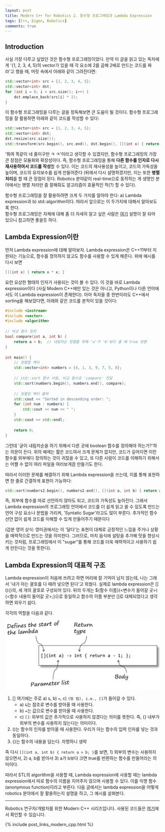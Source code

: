 ```yaml
---
layout: post
title: Modern C++ for Robotics 2. 함수형 프로그래밍과 Lambda Expression
tags: [C++, Eigen, Robotics]
comments: true
---
```


## Introduction 

사실 가장 다루고 싶었던 것은 함수형 프로그래밍이었다. 만약 이 글을 읽고 있는 독자에게 '{1, 2, 3, 4, 5}의 vector가 있을 때 각 요소에 2를 곱해 2배로 만드는 코드를 짜라'고 했을 때, 머릿 속에서 아래와 같이 그려진다면: 

```cpp
std::vector<int> src = {1, 2, 3, 4, 5};
std::vector<int> dst;
for (int i = 0; i < src.size(); i++) {
    dst.emplace_back(src[i] * 2);
}
```

이 함수형 프로그래밍을 다루는 글을 정독해보면 큰 도움이 될 것이다. 함수형 프로그래밍을 잘 활용하면 아래와 같이 코드를 작성할 수 있다:

```cpp
std::vector<int> src = {1, 2, 3, 4, 5};
std::vector<int> dst;
dst.resize(src.size());
std::transform(src.begin(), src.end(), dst.begin(), [](int x) { return x * x; });
```

'뭐여 똑같이 네 줄이구만 ㅋ ㅋ'이라고 생각할 수 있겠지만, 함수형 프로그래밍의 가장 큰 장점은 모듈화와 확장성이다. 즉, 함수형 프로그래밍을 통해 **다른 함수를 인자로 다시 재사용하여서 코드를 작성**할 수 있다. 이는 코드의 재사용성을 높이고, 코드의 가독성을 높이며, 코드의 유지보수를 쉽게 만들어준다
(뒤에서 다시 설명하겠지만, 이는 또한 **병렬 처리**를 할 때 큰 장점이 된다. Robotics 분야같이 real-time으로 동작하는 게 생명인 분야에서는 병렬 처리만 좀 잘해줘도 알고리즘이 효율적인 척(?) 할 수 있다).


함수형 프로그래밍을 잘 활용하려면 크게 두 가지를 알아야 한다: a) Lambda expression과 b) std::algorithm이다.
따라서 앞으로는 이 두가지에 대해서 알아보도록 한다.  
함수형 프로그래밍은 자체에 대해 좀 더 자세히 알고 싶은 사람은 [여기](https://mangkyu.tistory.com/111) 설명이 잘 되어 있으니 참고하면 좋을듯 하다.

## Lambda Expression이란 

먼저 Lambda expression에 대해 알아보자. Lambda expression은 C++11부터 지원되는 기능으로, 함수를 정의하지 않고도 함수를 사용할 수 있게 해준다. 위에 예시를 다시 보면

```cpp
[](int x) { return x * x; }
```

요런 요상한 형태의 인자가 사용되는 것이 볼 수 있다. 이 것을 바로 Lambda expression이다 (사실 Modern C++에만 있는 것은 아니고, Python이나 다른 언어에서도 이 Lambda expression이 존재한다). 
아마 독자들 중 한번이라도 C++에서 sorting을 해보았다면, 아래와 같은 코드를 본적이 있을 것이다:

```cpp
#include <iostream>
#include <vector>
#include <algorithm>

// 비교 함수 정의
bool compare(int a, int b) {
    return a > b;  // 내림차순 정렬을 위해 'a'가 'b'보다 클 때 true 반환
}

int main() {
    // 정렬할 벡터
    std::vector<int> numbers = {4, 1, 3, 9, 7, 5, 8};

    // std::sort 함수 사용, 비교 함수로 'compare' 전달
    std::sort(numbers.begin(), numbers.end(), compare);

    // 정렬된 벡터 출력
    std::cout << "Sorted in descending order: ";
    for (int num : numbers) {
        std::cout << num << " ";
    }
    std::cout << std::endl;

    return 0;
}
```

그런데 '굳이 내림차순을 하기 위해서 다른 곳에 boolean 함수를 정의해야 하는가?'하는 의문이 든다. 위의 예제는 짧은 코드여서 크게 문제가 없지만, 코드가 길어지면 이런 함수를 외부에다 정의하는 것이 귀찮을 수 있고, 
또 다른 사람이 코드를 이해하기 위해서는 어쩔 수 없이 여러 파일을 여러보게끔 만들기도 한다. 

따라서 이러한 문제를 해결하기 위해 Lambda expression을 쓰는데, 이를 통해 표현하면 한 줄로 간결하게 표현이 가능하다:

```cpp
std::sort(numbers2.begin(), numbers2.end(), [](int a, int b) { return a > b; });
```

즉, 외부에 함수를 따로 선언하지 않아도 되고, 코드의 가독성도 높아진다. 그래서 Lambda expression의 프로그래밍 언어에서 코드를 더 쉽게 읽고 쓸 수 있도록 만드는 언어 구성 요소나 문법을 가리켜, 'Syntatic Sugar'라고도 많이 부른다.
추가적인 함수 선언 없이 쉽게 코드를 이해할 수 있게 만들어주기 때문이다 

(갑분 영어 상식: 영미권에서는 이 '달다'는 표현이 대체로 긍정적인 느낌을 주거나 상황을 매력적으로 만드는 것을 의미한다. 그러므로, 마치 음식에 설탕을 추가해 맛을 향상시키는 것처럼, 프로그래밍에서 이 "sugar"를 통해 코드를 더욱 매력적이고 사용하기 쉽게 만든다는 것을 뜻한다).

## Lambda Expression의 대표적 구조

Lambda expression이 처음에 쓰려고 하면 머리에 잘 기억이 남지 않는데, 나는 그래서 '내가 아는 괄호를 다 때려 넣으면 된다'고 외웠다. 실제로 lambda expression은 \[\](){}의, 세 개의 괄호로 구성되어 있다. 뒤의 두개는 ${함수 이름}(<변수가 들어갈 곳>) {<함수 내용이 들어갈 곳>;}으로 동일하고 함수의 이름 부분만 \[\]로 대체되었다고 생각하면 외우기 쉽다.

각각의 역할을 다음과 같다.

![lambda](..//img/lambda_expression.png)

1. \[\] 여기에는 주로 a) `&`, b) `=`, c) `(텅 빔), i.e., []`가 들어갈 수 있다. 
    - a) `&`는 참조로 변수를 받아올 때 사용한다. 
    - b) `=`는 값으로 변수를 받아올 때 사용한다. 
    - c) `[]`: 외부의 값은 추가적으로 사용하지 않겠다는 의미를 뜻한다. 즉, {} 내부가 외부의 변수를 사용하지 않는다는 의미이다. 
2. ()는 함수의 인자를 받아올 때 사용한다. 우리가 아는 함수의 입력 인자를 넣는 것과 동일하다. 
3. {}는 함수의 내용을 담는다. 자명하니 생략

즉 다시 `[](int a, int b) { return a > b; }`를 보면, 1) 외부의 변수는 사용하지 않으면서, 2) a, b를 받아서 3) a가 b보다 크면 true를 반환하는 함수를 만들어라는 의미이다.

따라서 STL의 algorithm을 사용할 때, Lambda expression에 사용할 때는 lambda expression에서 따로 함수의 이름을 지어주지 않으며 사용할 수 있다. 이를 익명 함수(anonymous function)이라고 부른다.
다음 글에서는 lambda expression을 어떻게 robotics 분야에서 잘 활용하는지 설명을 하고, 그 예시를 살펴본다.

---

Robotics 연구자/개발자를 위한 Modern C++ 시리즈입니다.
사용된 코드들은 [여기](https://github.com/LimHyungTae/moderncpp_study)에서 확인할 수 있습니다.

{% include post_links_modern_cpp.html %}
